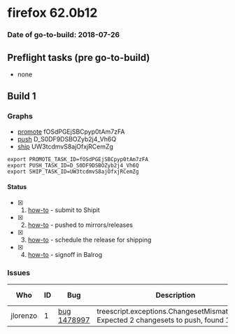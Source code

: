 # firefox 62.0b12

### Date of go-to-build: 2018-07-26

## Preflight tasks (pre go-to-build)
- none

## Build 1  

### Graphs
* [promote](https://tools.taskcluster.net/push-inspector/#/fOSdPGEjSBCpyp0tAm7zFA) fOSdPGEjSBCpyp0tAm7zFA
* [push](https://tools.taskcluster.net/push-inspector/#/D_S0DF9DSBOZyb2j4_Vh6Q) D_S0DF9DSBOZyb2j4_Vh6Q
* [ship](https://tools.taskcluster.net/push-inspector/#/UW3tcdmvS8ajOfxjRCemZg) UW3tcdmvS8ajOfxjRCemZg
```
export PROMOTE_TASK_ID=fOSdPGEjSBCpyp0tAm7zFA
export PUSH_TASK_ID=D_S0DF9DSBOZyb2j4_Vh6Q
export SHIP_TASK_ID=UW3tcdmvS8ajOfxjRCemZg
```


#### Status
- [x] 1.  [how-to](https://wiki.mozilla.org/Release:Release_Automation_on_Mercurial:Starting_a_Release#Submit_to_Ship_It)  - submit to Shipit
- [x] 2.  [how-to](https://github.com/mozilla-releng/releasewarrior-2.0/blob/master/docs/release-promotion/desktop/howto.md#push-artifacts-to-releases-directory)  - pushed to mirrors/releases
- [x] 3.  [how-to](https://github.com/mozilla-releng/releasewarrior-2.0/blob/master/docs/release-promotion/desktop/howto.md#ship-the-release)  - schedule the release for shipping
- [x] 4.  [how-to](https://github.com/mozilla-releng/releasewarrior-2.0/blob/master/docs/release-promotion/desktop/howto.md#obtain-sign-offs-for-changes)  - signoff in Balrog

### Issues
| Who                 | ID               | Bug                                                                 | Description                | Resolved                | Future Threat                |
| ------------------- | ---------------- | ------------------------------------------------------------------- | -------------------------- | ----------------------- | ---------------------------- |
| jlorenzo  | 1 | [bug 1478997](https://bugzil.la/1478997)        | treescript.exceptions.ChangesetMismatchError: Expected 2 changesets to push, found 1 | True | True |


